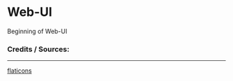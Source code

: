 # Web-UI
Beginning of Web-UI

### Credits / Sources:
---
[flaticons](https://www.flaticon.com/packs/auction-3)
